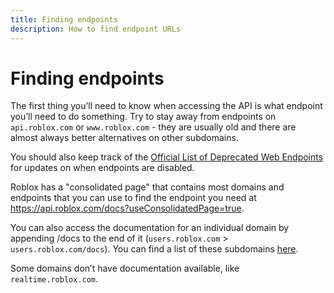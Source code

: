 ```yaml
---
title: Finding endpoints
description: How to find endpoint URLs
---
```


# Finding endpoints
The first thing you’ll need to know when accessing the API is what endpoint you’ll need to do something. 
Try to stay away from endpoints on `api.roblox.com` or `www.roblox.com` - they are usually old and there are almost 
always better alternatives on other subdomains.

You should also keep track of the 
[Official List of Deprecated Web Endpoints](https://devforum.roblox.com/t/official-list-of-deprecated-web-endpoints/62889)
for updates on when endpoints are disabled.

Roblox has a "consolidated page" that contains most domains and endpoints that you can use to find the endpoint you need
at https://api.roblox.com/docs?useConsolidatedPage=true.

You can also access the documentation for an individual domain by appending /docs to the end of it 
(`users.roblox.com` > `users.roblox.com/docs`). You can find a list of these subdomains [here](/subdomain_list).

Some domains don’t have documentation available, like `realtime.roblox.com`. 
